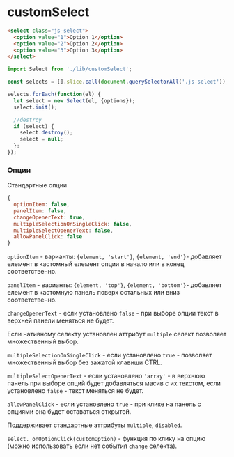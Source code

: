 # customSelect

```html
<select class="js-select">
  <option value="1">Option 1</option>
  <option value="2">Option 2</option>
  <option value="3">Option 3</option>
</select>
```

```js
import Select from './lib/customSelect';

const selects = [].slice.call(document.querySelectorAll('.js-select'));

selects.forEach(function(el) {
  let select = new Select(el, {options});
  select.init();

  //destroy
  if (select) {
    select.destroy();
    select = null;
  };
});
```

### Опции

Стандартные опции
```js
{
  optionItem: false,
  panelItem: false,
  changeOpenerText: true,
  multipleSelectionOnSingleClick: false,
  multipleSelectOpenerText: false,
  allowPanelClick: false
}
```

`optionItem` - варианты: `{element, 'start'}`, `{element, 'end'}`- добавляет елемент в кастомный елемент опции в начало или в конец соответственно.

`panelItem` - варианты: `{element, 'top'}`, `{element, 'bottom'}`- добавляет елемент в кастомную панель поверх остальных или вниз соответственно.

`changeOpenerText` - если установлено `false` - при выборе опции текст в верхней панели меняться не будет.

Если нативному селекту установлен аттрибут `multiple` селект позволяет множественный выбор.

`multipleSelectionOnSingleClick` - если установлено `true` - позволяет множественный выбор без зажатой клавиши CTRL.

`multipleSelectOpenerText` - если установлено `'array'` - в верхнюю панель при выборе опций будет добавляться масив с их текстом, если установлено `false` - текст меняться не будет.

`allowPanelClick` - если установлено `true` - при клике на панель с опциями она будет оставаться открытой.

Поддерживает стандартные аттрибуты `multiple`, `disabled`.

`select._onOptionClick(customOption)` - функция по клику на опцию (можно использовать если нет события `change` селекта).
